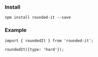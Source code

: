 ### Install
`npm install rounded-it --save`

### Example
```
import { roundedIt } from 'rounded-it';

roundedIt({type: 'hard'});
```
